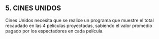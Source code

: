 ## 5. CINES UNIDOS
Cines Unidos necesita que se realice un programa que muestre el total recaudado en las 4 películas proyectadas, sabiendo el valor promedio pagado por los espectadores en cada película.